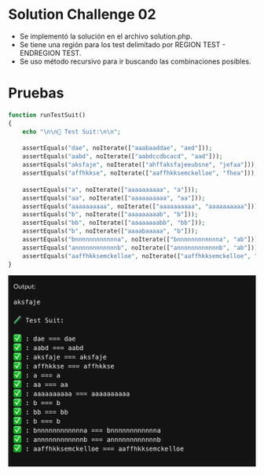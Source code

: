 # Solution Challenge 02

- Se implementó la solución en el archivo solution.php.
- Se tiene una región para los test delimitado por REGION TEST - ENDREGION TEST.
- Se uso método recursivo para ir buscando las combinaciones posibles.

# Pruebas

```php
function runTestSuit()
{
    echo "\n\n🧪 Test Suit:\n\n";

    assertEquals("dae", noIterate(["aaabaaddae", "aed"]));
    assertEquals("aabd", noIterate(["aabdccdbcacd", "aad"]));
    assertEquals("aksfaje", noIterate(["ahffaksfajeeubsne", "jefaa"]));
    assertEquals("affhkkse", noIterate(["aaffhkksemckelloe", "fhea"]));

    assertEquals("a", noIterate(["aaaaaaaaaa", "a"]));
    assertEquals("aa", noIterate(["aaaaaaaaaa", "aa"]));
    assertEquals("aaaaaaaaaa", noIterate(["aaaaaaaaaa", "aaaaaaaaaa"]));
    assertEquals("b", noIterate(["aaaaaaaaab", "b"]));
    assertEquals("bb", noIterate(["aaaaaaaabb", "bb"]));
    assertEquals("b", noIterate(["aaaabaaaaa", "b"]));
    assertEquals("bnnnnnnnnnnnna", noIterate(["bnnnnnnnnnnnna", "ab"]));
    assertEquals("annnnnnnnnnnnb", noIterate(["annnnnnnnnnnnb", "ab"]));
    assertEquals("aaffhkksemckelloe", noIterate(["aaffhkksemckelloe", "aaffhkksemckelloe"]));
}
```

![Pruebas](../assets/challenge02_test.png)
